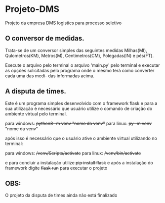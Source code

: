 # Projeto-DMS
Projeto da empresa DMS logistics para processo seletivo


## O conversor de medidas.

Trata-se de um conversor simples das seguintes medidas Milhas(MI), Qulometros(KM),
Metros(M), Centimetros(CM), Polegadas(IN) e pés(FT).

Execute o arquivo pelo terminal o arquivo 'main.py' pelo terminal e executar as 
opções solicitadas pelo programa onde o mesmo terá como converter cada uma das medi-
das informadas acima.

## A disputa de times.

Este é um programa simples desenvolvido com o framework flask e para a sua utilização
é necessário que usuário utilize o comando de criação do ambiente virtual pelo 
terminal.

para windows:
<s>python3 -m venv "nome da venv"</s>
para linux:
<s>py -m venv "nome da venv"</s>

após isso é necessário que o usuário ative o ambiente virtual utilizando no terminal:

para windows:
<s>/venv/Scripts/activate</s>
para linux:
<s>/venv/bin/activate</s>

e para concluir a instalação utilize <s>pip install flask</s> e após a instalação do
framework digite <s>flask run</s> para executar o projeto


## OBS:

O projeto da disputa de times ainda não está finalizado

